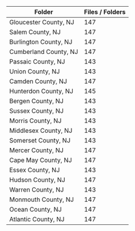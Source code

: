| Folder                |   Files / Folders |
|-----------------------|-------------------|
| Gloucester County, NJ |               147 |
| Salem County, NJ      |               147 |
| Burlington County, NJ |               147 |
| Cumberland County, NJ |               147 |
| Passaic County, NJ    |               143 |
| Union County, NJ      |               143 |
| Camden County, NJ     |               147 |
| Hunterdon County, NJ  |               145 |
| Bergen County, NJ     |               143 |
| Sussex County, NJ     |               143 |
| Morris County, NJ     |               143 |
| Middlesex County, NJ  |               143 |
| Somerset County, NJ   |               143 |
| Mercer County, NJ     |               147 |
| Cape May County, NJ   |               147 |
| Essex County, NJ      |               143 |
| Hudson County, NJ     |               147 |
| Warren County, NJ     |               143 |
| Monmouth County, NJ   |               147 |
| Ocean County, NJ      |               147 |
| Atlantic County, NJ   |               147 |